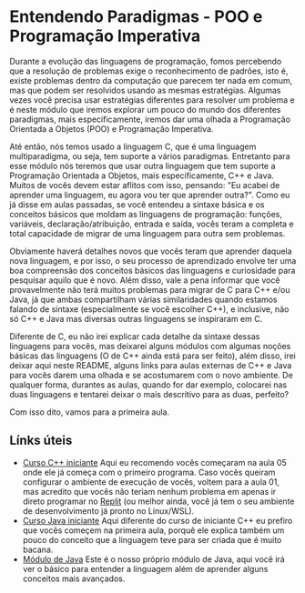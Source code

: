 # Entendendo Paradigmas - POO e Programação Imperativa

Durante a evolução das linguagens de programação, fomos percebendo que a resolução de problemas exige o reconhecimento de padrões, isto é, existe problemas dentro da computação que parecem ter nada em comum, mas que podem ser resolvidos usando as mesmas estratégias. Algumas vezes você precisa usar estratégias diferentes para resolver um problema e é neste módulo que iremos explorar um pouco do mundo dos diferentes paradigmas, mais especificamente, iremos dar uma olhada a Programação Orientada a Objetos (POO) e Programação Imperativa.

Até então, nós temos usado a linguagem C, que é uma linguagem multiparadigma, ou seja, tem suporte a vários paradigmas. Entretanto para esse módulo nós teremos que usar outra linguagem que tem suporte a Programação Orientada a Objetos, mais especificamente, C++ e Java. Muitos de vocês devem estar aflitos com isso, pensando: "Eu acabei de aprender uma linguagem, eu agora vou ter que aprender outra?". Como eu já disse em aulas passadas, se você entendeu a sintaxe básica e os conceitos básicos que moldam as linguagens de programação: funções, variáveis, declaração/atribuição, entrada e saída, vocês teram a completa e total capacidade de migrar de uma linguagem para outra sem problemas.

Obviamente haverá detalhes novos que vocês teram que aprender daquela nova linguagem, e por isso, o seu processo de aprendizado envolve ter uma boa compreensão dos conceitos básicos das linguagens e curiosidade para pesquisar aquilo que é novo. Além disso, vale a pena informar que você provavelmente não terá muitos problemas para migrar de C para C++ e/ou Java, já que ambas compartilham várias similaridades quando estamos falando de sintaxe (especialmente se você escolher C++), e inclusive, não só C++ e Java mas diversas outras linguagens se inspiraram em C.

Diferente de C, eu não irei explicar cada detalhe da sintaxe dessas linguagens para vocês, mas deixarei alguns módulos com algumas noções básicas das linguagens (O de C++ ainda está para ser feito), além disso, irei deixar aqui neste README, alguns links para aulas externas de C++ e Java para vocês darem uma olhada e se acostumarem com o novo ambiente. De qualquer forma, durantes as aulas, quando for dar exemplo, colocarei nas duas linguagens e tentarei deixar o mais descritivo para as duas, perfeito?

Com isso dito, vamos para a primeira aula.

## Línks úteis

- [Curso C++ iniciante](https://youtu.be/PoNIFpc7eAE) Aqui eu recomendo vocês começaram na aula 05 onde ele já começa com o primeiro programa. Caso vocês queiram configurar o ambiente de execução de vocês, voltem para a aula 01, mas acredito que vocês não teriam nenhum problema em apenas ir direto programar no [Replit](https://replit.com/~) (ou melhor ainda, você já tem o seu ambiente de desenvolvimento já pronto no Linux/WSL).
- [Curso Java iniciante](https://youtu.be/mRryrODqQcw) Aqui diferente do curso de iniciante C++ eu prefiro que vocês começem na primeira aula, porquê ele explica também um pouco do conceito que a linguagem teve para ser criada que é muito bacana.
- [Módulo de Java](https://github.com/Programando-o-Mundo/Microfundamentos-AEDs/tree/main/Java) Este é o nosso próprio módulo de Java, aqui você irá ver o básico para entender a linguagem além de aprender alguns conceitos mais avançados.
